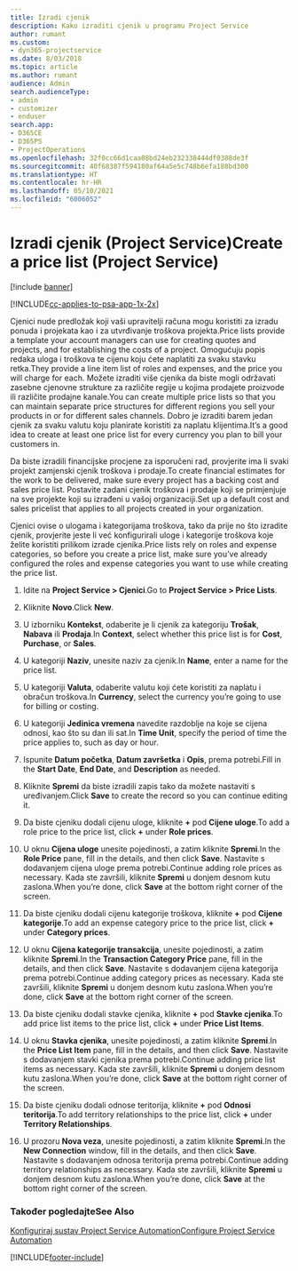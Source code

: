 ```yaml
---
title: Izradi cjenik
description: Kako izraditi cjenik u programu Project Service
author: rumant
ms.custom:
- dyn365-projectservice
ms.date: 8/03/2018
ms.topic: article
ms.author: rumant
audience: Admin
search.audienceType:
- admin
- customizer
- enduser
search.app:
- D365CE
- D365PS
- ProjectOperations
ms.openlocfilehash: 32f0cc66d1caa08bd24eb232338444df0388de3f
ms.sourcegitcommit: 40f68387f594180af64a5e5c748b6efa188bd300
ms.translationtype: HT
ms.contentlocale: hr-HR
ms.lasthandoff: 05/10/2021
ms.locfileid: "6006052"
---
```

# <a name="create-a-price-list-project-service"></a><span data-ttu-id="0568e-103">Izradi cjenik (Project Service)</span><span class="sxs-lookup"><span data-stu-id="0568e-103">Create a price list (Project Service)</span></span>

[!include [banner](../includes/psa-now-project-operations.md)]

[!INCLUDE[cc-applies-to-psa-app-1x-2x](../includes/cc-applies-to-psa-app-1x-2x.md)]

<span data-ttu-id="0568e-104">Cjenici nude predložak koji vaši upravitelji računa mogu koristiti za izradu ponuda i projekata kao i za utvrđivanje troškova projekta.</span><span class="sxs-lookup"><span data-stu-id="0568e-104">Price lists provide a template your account managers can use for creating quotes and projects, and for establishing the costs of a project.</span></span> <span data-ttu-id="0568e-105">Omogućuju popis redaka uloga i troškova te cijenu koju ćete naplatiti za svaku stavku retka.</span><span class="sxs-lookup"><span data-stu-id="0568e-105">They provide a line item list of roles and expenses, and the price you will charge for each.</span></span> <span data-ttu-id="0568e-106">Možete izraditi više cjenika da biste mogli održavati zasebne cjenovne strukture za različite regije u kojima prodajete proizvode ili različite prodajne kanale.</span><span class="sxs-lookup"><span data-stu-id="0568e-106">You can create multiple price lists so that you can maintain separate price structures for different regions you sell your products in or for different sales channels.</span></span> <span data-ttu-id="0568e-107">Dobro je izraditi barem jedan cjenik za svaku valutu koju planirate koristiti za naplatu klijentima.</span><span class="sxs-lookup"><span data-stu-id="0568e-107">It’s a good idea to create at least one price list for every currency you plan to bill your customers in.</span></span>  
  
<span data-ttu-id="0568e-108">Da biste izradili financijske procjene za isporučeni rad, provjerite ima li svaki projekt zamjenski cjenik troškova i prodaje.</span><span class="sxs-lookup"><span data-stu-id="0568e-108">To create financial estimates for the work to be delivered, make sure every project has a backing cost and sales price list.</span></span> <span data-ttu-id="0568e-109">Postavite zadani cjenik troškova i prodaje koji se primjenjuje na sve projekte koji su izrađeni u vašoj organizaciji.</span><span class="sxs-lookup"><span data-stu-id="0568e-109">Set up a default cost and sales pricelist that applies to all projects created in your organization.</span></span>  
  
<span data-ttu-id="0568e-110">Cjenici ovise o ulogama i kategorijama troškova, tako da prije no što izradite cjenik, provjerite jeste li već konfigurirali uloge i kategorije troškova koje želite koristiti prilikom izrade cjenika.</span><span class="sxs-lookup"><span data-stu-id="0568e-110">Price lists rely on roles and expense categories, so before you create a price list, make sure you’ve already configured the roles and expense categories you want to use while creating the price list.</span></span>  
  
1.  <span data-ttu-id="0568e-111">Idite na **Project Service > Cjenici**.</span><span class="sxs-lookup"><span data-stu-id="0568e-111">Go to **Project Service > Price Lists**.</span></span>  
  
2.  <span data-ttu-id="0568e-112">Kliknite **Novo**.</span><span class="sxs-lookup"><span data-stu-id="0568e-112">Click **New**.</span></span>  
  
3.  <span data-ttu-id="0568e-113">U izborniku **Kontekst**, odaberite je li cjenik za kategoriju **Trošak**, **Nabava** ili **Prodaja**.</span><span class="sxs-lookup"><span data-stu-id="0568e-113">In **Context**, select whether this price list is for **Cost**, **Purchase**, or **Sales**.</span></span>  
  
4.  <span data-ttu-id="0568e-114">U kategoriji **Naziv**, unesite naziv za cjenik.</span><span class="sxs-lookup"><span data-stu-id="0568e-114">In **Name**, enter a name for the price list.</span></span>  
  
5.  <span data-ttu-id="0568e-115">U kategoriji **Valuta**, odaberite valutu koji ćete koristiti za naplatu i obračun troškova.</span><span class="sxs-lookup"><span data-stu-id="0568e-115">In **Currency**, select the currency you’re going to use for billing or costing.</span></span>  
  
6.  <span data-ttu-id="0568e-116">U kategoriji **Jedinica vremena** navedite razdoblje na koje se cijena odnosi, kao što su dan ili sat.</span><span class="sxs-lookup"><span data-stu-id="0568e-116">In **Time Unit**, specify the period of time the price applies to, such as day or hour.</span></span>  
  
7.  <span data-ttu-id="0568e-117">Ispunite **Datum početka**, **Datum završetka** i **Opis**, prema potrebi.</span><span class="sxs-lookup"><span data-stu-id="0568e-117">Fill in the **Start Date**, **End Date**, and **Description** as needed.</span></span>  
  
8.  <span data-ttu-id="0568e-118">Kliknite **Spremi** da biste izradili zapis tako da možete nastaviti s uređivanjem.</span><span class="sxs-lookup"><span data-stu-id="0568e-118">Click **Save** to create the record so you can continue editing it.</span></span>  
  
9. <span data-ttu-id="0568e-119">Da biste cjeniku dodali cijenu uloge, kliknite **+** pod **Cijene uloge**.</span><span class="sxs-lookup"><span data-stu-id="0568e-119">To add a role price to the price list, click **+** under **Role prices**.</span></span>  
  
10. <span data-ttu-id="0568e-120">U oknu **Cijena uloge** unesite pojedinosti, a zatim kliknite **Spremi**.</span><span class="sxs-lookup"><span data-stu-id="0568e-120">In the **Role Price** pane, fill in the details, and then click **Save**.</span></span> <span data-ttu-id="0568e-121">Nastavite s dodavanjem cijena uloge prema potrebi.</span><span class="sxs-lookup"><span data-stu-id="0568e-121">Continue adding role prices as necessary.</span></span> <span data-ttu-id="0568e-122">Kada ste završili, kliknite **Spremi** u donjem desnom kutu zaslona.</span><span class="sxs-lookup"><span data-stu-id="0568e-122">When you’re done, click **Save** at the bottom right corner of the screen.</span></span>  
  
11. <span data-ttu-id="0568e-123">Da biste cjeniku dodali cijenu kategorije troškova, kliknite **+** pod **Cijene kategorije**.</span><span class="sxs-lookup"><span data-stu-id="0568e-123">To add an expense category price to the price list, click **+** under **Category prices**.</span></span>  
  
12. <span data-ttu-id="0568e-124">U oknu **Cijena kategorije transakcija**, unesite pojedinosti, a zatim kliknite **Spremi**.</span><span class="sxs-lookup"><span data-stu-id="0568e-124">In the **Transaction Category Price** pane, fill in the details, and then click **Save**.</span></span> <span data-ttu-id="0568e-125">Nastavite s dodavanjem cijena kategorija prema potrebi.</span><span class="sxs-lookup"><span data-stu-id="0568e-125">Continue adding category prices as necessary.</span></span> <span data-ttu-id="0568e-126">Kada ste završili, kliknite **Spremi** u donjem desnom kutu zaslona.</span><span class="sxs-lookup"><span data-stu-id="0568e-126">When you’re done, click **Save** at the bottom right corner of the screen.</span></span>  
  
13. <span data-ttu-id="0568e-127">Da biste cjeniku dodali stavke cjenika, kliknite **+** pod **Stavke cjenika**.</span><span class="sxs-lookup"><span data-stu-id="0568e-127">To add price list items to the price list, click **+** under **Price List Items**.</span></span>  
  
14. <span data-ttu-id="0568e-128">U oknu **Stavka cjenika**, unesite pojedinosti, a zatim kliknite **Spremi**.</span><span class="sxs-lookup"><span data-stu-id="0568e-128">In the **Price List Item** pane, fill in the details, and then click **Save**.</span></span> <span data-ttu-id="0568e-129">Nastavite s dodavanjem stavki cjenika prema potrebi.</span><span class="sxs-lookup"><span data-stu-id="0568e-129">Continue adding price list items as necessary.</span></span> <span data-ttu-id="0568e-130">Kada ste završili, kliknite **Spremi** u donjem desnom kutu zaslona.</span><span class="sxs-lookup"><span data-stu-id="0568e-130">When you’re done, click **Save** at the bottom right corner of the screen.</span></span>  
  
15. <span data-ttu-id="0568e-131">Da biste cjeniku dodali odnose teritorija, kliknite **+** pod **Odnosi teritorija**.</span><span class="sxs-lookup"><span data-stu-id="0568e-131">To add territory relationships to the price list, click **+** under **Territory Relationships**.</span></span>  
  
16. <span data-ttu-id="0568e-132">U prozoru **Nova veza**, unesite pojedinosti, a zatim kliknite **Spremi**.</span><span class="sxs-lookup"><span data-stu-id="0568e-132">In the **New Connection** window, fill in the details, and then click **Save**.</span></span> <span data-ttu-id="0568e-133">Nastavite s dodavanjem odnosa teritorija prema potrebi.</span><span class="sxs-lookup"><span data-stu-id="0568e-133">Continue adding territory relationships as necessary.</span></span> <span data-ttu-id="0568e-134">Kada ste završili, kliknite **Spremi** u donjem desnom kutu zaslona.</span><span class="sxs-lookup"><span data-stu-id="0568e-134">When you’re done, click **Save** at the bottom right corner of the screen.</span></span>  
  
### <a name="see-also"></a><span data-ttu-id="0568e-135">Također pogledajte</span><span class="sxs-lookup"><span data-stu-id="0568e-135">See Also</span></span>  
 [<span data-ttu-id="0568e-136">Konfiguriraj sustav Project Service Automation</span><span class="sxs-lookup"><span data-stu-id="0568e-136">Configure Project Service Automation</span></span>](../psa/configure.md)


[!INCLUDE[footer-include](../includes/footer-banner.md)]